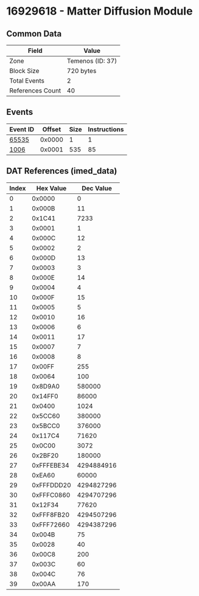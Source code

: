 # 16929618 - Matter Diffusion Module

## Common Data

| Field            | Value            |
|------------------|------------------|
| Zone             | Temenos (ID: 37) |
| Block Size       | 720 bytes        |
| Total Events     | 2                |
| References Count | 40               |

## Events

| Event ID            | Offset   |   Size |   Instructions |
|---------------------|----------|--------|----------------|
| [65535](./65535.md) | 0x0000   |      1 |              1 |
| [1006](./1006.md)   | 0x0001   |    535 |             85 |

## DAT References (imed_data)

|   Index | Hex Value   |   Dec Value |
|---------|-------------|-------------|
|       0 | 0x0000      |           0 |
|       1 | 0x000B      |          11 |
|       2 | 0x1C41      |        7233 |
|       3 | 0x0001      |           1 |
|       4 | 0x000C      |          12 |
|       5 | 0x0002      |           2 |
|       6 | 0x000D      |          13 |
|       7 | 0x0003      |           3 |
|       8 | 0x000E      |          14 |
|       9 | 0x0004      |           4 |
|      10 | 0x000F      |          15 |
|      11 | 0x0005      |           5 |
|      12 | 0x0010      |          16 |
|      13 | 0x0006      |           6 |
|      14 | 0x0011      |          17 |
|      15 | 0x0007      |           7 |
|      16 | 0x0008      |           8 |
|      17 | 0x00FF      |         255 |
|      18 | 0x0064      |         100 |
|      19 | 0x8D9A0     |      580000 |
|      20 | 0x14FF0     |       86000 |
|      21 | 0x0400      |        1024 |
|      22 | 0x5CC60     |      380000 |
|      23 | 0x5BCC0     |      376000 |
|      24 | 0x117C4     |       71620 |
|      25 | 0x0C00      |        3072 |
|      26 | 0x2BF20     |      180000 |
|      27 | 0xFFFEBE34  |  4294884916 |
|      28 | 0xEA60      |       60000 |
|      29 | 0xFFFDDD20  |  4294827296 |
|      30 | 0xFFFC0860  |  4294707296 |
|      31 | 0x12F34     |       77620 |
|      32 | 0xFFF8FB20  |  4294507296 |
|      33 | 0xFFF72660  |  4294387296 |
|      34 | 0x004B      |          75 |
|      35 | 0x0028      |          40 |
|      36 | 0x00C8      |         200 |
|      37 | 0x003C      |          60 |
|      38 | 0x004C      |          76 |
|      39 | 0x00AA      |         170 |
